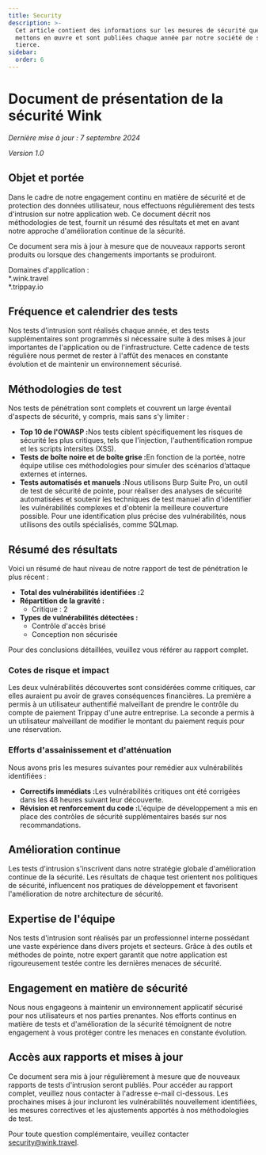 ```yaml
---
title: Security
description: >-
  Cet article contient des informations sur les mesures de sécurité que nous
  mettons en œuvre et sont publiées chaque année par notre société de sécurité
  tierce.
sidebar:
  order: 6
---
```

# Document de présentation de la sécurité Wink

*Dernière mise à jour : 7 septembre 2024*

*Version 1.0*

## Objet et portée

Dans le cadre de notre engagement continu en matière de sécurité et de protection des données utilisateur, nous effectuons régulièrement des tests d'intrusion sur notre application web. Ce document décrit nos méthodologies de test, fournit un résumé des résultats et met en avant notre approche d'amélioration continue de la sécurité.

Ce document sera mis à jour à mesure que de nouveaux rapports seront produits ou lorsque des changements importants se produiront.

Domaines d'application :\
\*.wink.travel\
\*.trippay.io

## Fréquence et calendrier des tests

Nos tests d'intrusion sont réalisés chaque année, et des tests supplémentaires sont programmés si nécessaire suite à des mises à jour importantes de l'application ou de l'infrastructure. Cette cadence de tests régulière nous permet de rester à l'affût des menaces en constante évolution et de maintenir un environnement sécurisé.

## Méthodologies de test

Nos tests de pénétration sont complets et couvrent un large éventail d'aspects de sécurité, y compris, mais sans s'y limiter :

* **Top 10 de l'OWASP :**&#x4E;os tests ciblent spécifiquement les risques de sécurité les plus critiques, tels que l'injection, l'authentification rompue et les scripts intersites (XSS).
* **Tests de boîte noire et de boîte grise :**&#x45;n fonction de la portée, notre équipe utilise ces méthodologies pour simuler des scénarios d’attaque externes et internes.
* **Tests automatisés et manuels :**&#x4E;ous utilisons Burp Suite Pro, un outil de test de sécurité de pointe, pour réaliser des analyses de sécurité automatisées et soutenir les techniques de test manuel afin d'identifier les vulnérabilités complexes et d'obtenir la meilleure couverture possible. Pour une identification plus précise des vulnérabilités, nous utilisons des outils spécialisés, comme SQLmap.

## Résumé des résultats

Voici un résumé de haut niveau de notre rapport de test de pénétration le plus récent :

* **Total des vulnérabilités identifiées :**&#x32;
* **Répartition de la gravité :**
  * Critique : 2
* **Types de vulnérabilités détectées :**
  * Contrôle d'accès brisé
  * Conception non sécurisée

Pour des conclusions détaillées, veuillez vous référer au rapport complet.

### Cotes de risque et impact

Les deux vulnérabilités découvertes sont considérées comme critiques, car elles auraient pu avoir de graves conséquences financières. La première a permis à un utilisateur authentifié malveillant de prendre le contrôle du compte de paiement Trippay d'une autre entreprise. La seconde a permis à un utilisateur malveillant de modifier le montant du paiement requis pour une réservation.

### Efforts d'assainissement et d'atténuation

Nous avons pris les mesures suivantes pour remédier aux vulnérabilités identifiées :

* **Correctifs immédiats :**&#x4C;es vulnérabilités critiques ont été corrigées dans les 48 heures suivant leur découverte.
* **Révision et renforcement du code :**&#x4C;'équipe de développement a mis en place des contrôles de sécurité supplémentaires basés sur nos recommandations.

## Amélioration continue

Les tests d'intrusion s'inscrivent dans notre stratégie globale d'amélioration continue de la sécurité. Les résultats de chaque test orientent nos politiques de sécurité, influencent nos pratiques de développement et favorisent l'amélioration de notre architecture de sécurité.

## Expertise de l'équipe

Nos tests d'intrusion sont réalisés par un professionnel interne possédant une vaste expérience dans divers projets et secteurs. Grâce à des outils et méthodes de pointe, notre expert garantit que notre application est rigoureusement testée contre les dernières menaces de sécurité.

## Engagement en matière de sécurité

Nous nous engageons à maintenir un environnement applicatif sécurisé pour nos utilisateurs et nos parties prenantes. Nos efforts continus en matière de tests et d'amélioration de la sécurité témoignent de notre engagement à vous protéger contre les menaces en constante évolution.

## Accès aux rapports et mises à jour

Ce document sera mis à jour régulièrement à mesure que de nouveaux rapports de tests d'intrusion seront publiés. Pour accéder au rapport complet, veuillez nous contacter à l'adresse e-mail ci-dessous. Les prochaines mises à jour incluront les vulnérabilités nouvellement identifiées, les mesures correctives et les ajustements apportés à nos méthodologies de test.

Pour toute question complémentaire, veuillez contacter security@wink.travel.

